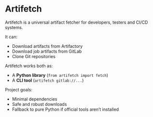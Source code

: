 # Artifetch

Artifetch is a universal artifact fetcher for developers, testers and CI/CD systems.

It can:
- Download artifacts from Artifactory
- Download job artifacts from GitLab
- Clone Git repositories

Artifetch works both as:
- A **Python library** (`from artifetch import fetch`)
- A **CLI tool** (`artifetch gitlab://...`)

Project goals:
- Minimal dependencies
- Safe and robust downloads
- Fallback to pure Python if official tools aren’t installed
